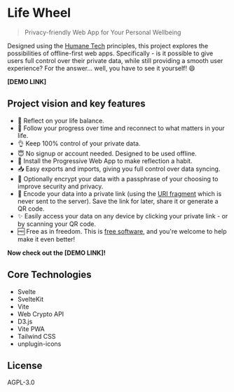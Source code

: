 # Life Wheel

> Privacy-friendly Web App for Your Personal Wellbeing

Designed using the [Humane Tech](https://www.humanetech.com/) principles, this project explores the possibilities of offline-first web apps. Specifically - is it possible to give users full control over their private data, while still providing a smooth user experience? For the answer... well, you have to see it yourself! 😄

**[DEMO LINK]**

## Project vision and key features

-   🧘 Reflect on your life balance.
-   🌱 Follow your progress over time and reconnect to what matters in your life.
-   👌 Keep 100% control of your private data.
-   😇 No signup or account needed. Designed to be used offline.
-   📲 Install the Progressive Web App to make reflection a habit.
-   📥 Easy exports and imports, giving you full control over data syncing.
-   🔐 Optionally encrypt your data with a passphrase of your choosing to improve security and privacy.
-   🔗 Encode your data into a private link (using the [URI fragment](https://en.wikipedia.org/wiki/URI_fragment) which is never sent to the server). Save the link for later, share it or generate a QR code.
-   ✨ Easily access your data on any device by clicking your private link - or by scanning your QR code.
-   🆓 Free as in freedom. This is [free software](https://www.gnu.org/philosophy/free-sw.html), and you're welcome to help make it even better!

**Now check out the [DEMO LINK]!**

## Core Technologies

-   Svelte
-   SvelteKit
-   Vite
-   Web Crypto API
-   D3.js
-   Vite PWA
-   Tailwind CSS
-   unplugin-icons

## License

AGPL-3.0
